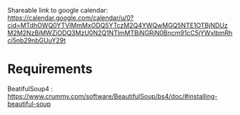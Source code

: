 
Shareable link to google calendar: https://calendar.google.com/calendar/u/0?cid=MTdhOWQ0YTVlMmMxODQ5YTczM2Q4YWQwMGQ5NTE1OTBjNDUzM2M2NzBiMWZiODQ3MzU0N2Q1NTlmMTBiNGRjN0Bncm91cC5jYWxlbmRhci5nb29nbGUuY29t

# Requirements

BeatifulSoup4 : https://www.crummy.com/software/BeautifulSoup/bs4/doc/#installing-beautiful-soup
